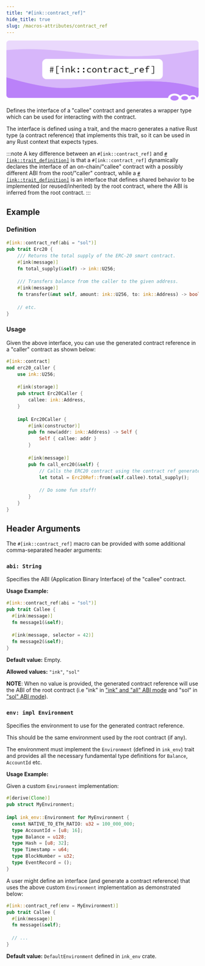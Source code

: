 ```yaml
---
title: "#[ink::contract_ref]"
hide_title: true
slug: /macros-attributes/contract_ref
---
```


![Text/contract_ref Title Picture](/img/title/text/contract_ref.svg)

Defines the interface of a "callee" contract and generates a wrapper type which can be
used for interacting with the contract.

The interface is defined using a trait, and the macro generates a native Rust type
(a contract reference) that implements this trait, so it can be used in any Rust
context that expects types.

:::note
A key difference between an `#[ink::contract_ref]` and [`#[ink::trait_definition]`][trait-def]
is that a `#[ink::contract_ref]` dynamically declares the interface of
an on-chain/"callee" contract with a possibly different ABI from the root/"caller" contract,
while a [`#[ink::trait_definition]`][trait-def] is an interface that defines shared behavior
to be implemented (or reused/inherited) by the root contract, where the ABI is
inferred from the root contract.
:::

[trait-def]: ../basics/trait-definitions.md

## Example

### Definition

```rust
#[ink::contract_ref(abi = "sol")]
pub trait Erc20 {
    /// Returns the total supply of the ERC-20 smart contract.
    #[ink(message)]
    fn total_supply(&self) -> ink::U256;

    /// Transfers balance from the caller to the given address.
    #[ink(message)]
    fn transfer(&mut self, amount: ink::U256, to: ink::Address) -> bool;

    // etc.
}
```

### Usage

Given the above interface, you can use the generated contract reference in a
"caller" contract as shown below:

```rust
#[ink::contract]
mod erc20_caller {
    use ink::U256;

    #[ink(storage)]
    pub struct Erc20Caller {
        callee: ink::Address,
    }

    impl Erc20Caller {
        #[ink(constructor)]
        pub fn new(addr: ink::Address) -> Self {
            Self { callee: addr }
        }

        #[ink(message)]
        pub fn call_erc20(&self) {
            // Calls the ERC20 contract using the contract ref generated above.
            let total = Erc20Ref::from(self.callee).total_supply();

            // Do some fun stuff!
        }
    }
}
```

## Header Arguments

The `#[ink::contract_ref]` macro can be provided with some additional
comma-separated header arguments:

### `abi: String`

Specifies the ABI (Application Binary Interface) of the "callee" contract.

**Usage Example:**
```rust
#[ink::contract_ref(abi = "sol")]
pub trait Callee {
  #[ink(message)]
  fn message1(&self);

  #[ink(message, selector = 42)]
  fn message2(&self);
}
```

**Default value:** Empty.

**Allowed values:** `"ink"`, `"sol"`

**NOTE**: When no value is provided, the generated contract reference will use the
ABI of the  root contract (i.e "ink" in ["ink" and "all" ABI mode][abi-mode]
and "sol" in ["sol" ABI mode][abi-mode]).

[abi-mode]: ../basics/abi/overview.md

### `env: impl Environment`

Specifies the environment to use for the generated contract reference.

This should be the same environment used by the root contract (if any).

The environment must implement the `Environment` (defined in `ink_env`)
trait and provides all the necessary fundamental type definitions for `Balance`,
`AccountId` etc.

**Usage Example:**

Given a custom `Environment` implementation:
```rust
#[derive(Clone)]
pub struct MyEnvironment;

impl ink_env::Environment for MyEnvironment {
  const NATIVE_TO_ETH_RATIO: u32 = 100_000_000;
  type AccountId = [u8; 16];
  type Balance = u128;
  type Hash = [u8; 32];
  type Timestamp = u64;
  type BlockNumber = u32;
  type EventRecord = ();
}
```
A user might define an interface (and generate a contract reference) that uses the
above custom `Environment` implementation as demonstrated below:
```rust
#[ink::contract_ref(env = MyEnvironment)]
pub trait Callee {
  #[ink(message)]
  fn message(&self);

  // ...
}
```

**Default value:** `DefaultEnvironment` defined in `ink_env` crate.
